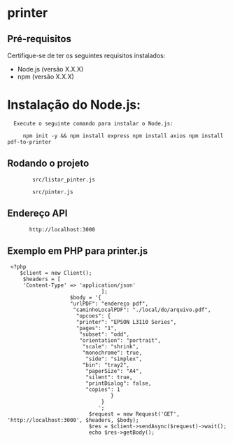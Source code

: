 # printer

## Pré-requisitos

  Certifique-se de ter os seguintes requisitos instalados:

  - Node.js (versão X.X.X)
  - npm (versão X.X.X)

  
# Instalação do Node.js:

      Execute o seguinte comando para instalar o Node.js:
   
         npm init -y && npm install express npm install axios npm install pdf-to-printer
          
   
   ## Rodando o projeto
   
            src/listar_pinter.js
   
            src/pinter.js
  
   ## Endereço API
   
           http://localhost:3000
   
   ## Exemplo em PHP para printer.js
   
     <?php
        $client = new Client();
         $headers = [
         'Content-Type' => 'application/json'
                                  ];
                        $body = '{
                        "urlPDF": "endereço pdf",
                         "caminhoLocalPDF": "./local/do/arquivo.pdf",
                          "opcoes": {
                          "printer": "EPSON L3110 Series",
                          "pages": "1",
                           "subset": "odd",
                           "orientation": "portrait",
                            "scale": "shrink",
                            "monochrome": true,
                             "side": "simplex",
                            "bin": "tray2",
                             "paperSize": "A4",
                             "silent": true,
                             "printDialog": false,
                             "copies": 1
                                     }
                                  }
                                 ';
                              $request = new Request('GET', 'http://localhost:3000', $headers, $body);
                              $res = $client->sendAsync($request)->wait();
                              echo $res->getBody();

   

   
   

